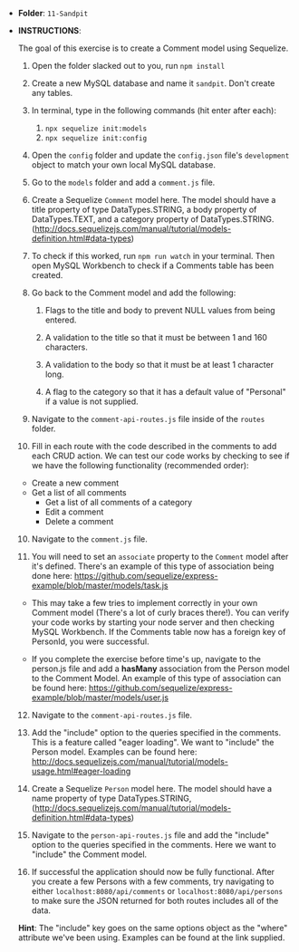 * **Folder**: `11-Sandpit`

* **INSTRUCTIONS**:

  The goal of this exercise is to create a Comment model using Sequelize.

  1) Open the folder slacked out to you, run `npm install`

  2) Create a new MySQL database and name it `sandpit`. Don't create any tables.
  
  3) In terminal, type in the following commands (hit enter after each): 
     1) `npx sequelize init:models`
     2) `npx sequelize init:config`

  4) Open the `config` folder and update the `config.json` file's `development` object to match your own local MySQL database.

  5) Go to the `models` folder and add a `comment.js` file.

  6) Create a Sequelize `Comment` model here. The model should have a title property of type DataTypes.STRING, a body property of DataTypes.TEXT, and a category property of DataTypes.STRING. 
  (<http://docs.sequelizejs.com/manual/tutorial/models-definition.html#data-types>)

  6) To check if this worked, run `npm run watch` in your terminal. Then open MySQL Workbench to check if a Comments table has been created.
  
  7) Go back to the Comment model and add the following:
     1) Flags to the title and body to prevent NULL values from being entered.

     2) A validation to the title so that it must be between 1 and 160 characters.

     3)  A validation to the body so that it must be at least 1 character long.

     4)  A flag to the category so that it has a default value of "Personal" if a value is not supplied.

  8) Navigate to the `comment-api-routes.js` file inside of the `routes` folder.

  9) Fill in each route with the code described in the comments to add each CRUD action.
  We can test our code works by checking to see if we have the following functionality (recommended order):

  * Create a new comment
  * Get a list of all comments
    * Get a list of all comments of a category
    * Edit a comment
    * Delete a comment

  10) Navigate to the `comment.js` file.

  11) You will need to set an `associate` property to the `Comment` model after it's defined. There's an example of this type of association being done here: 
  <https://github.com/sequelize/express-example/blob/master/models/task.js>

  * This may take a few tries to implement correctly in your own Comment model (There's a lot of curly braces there!). You can verify your code works by starting your node server and then checking MySQL Workbench. If the Comments table now has a foreign key of PersonId, you were successful.

  * If you complete the exercise before time's up, navigate to the person.js file and add a **hasMany** association from the Person model to the Comment Model. An example of this type of association can be found here: 
  <https://github.com/sequelize/express-example/blob/master/models/user.js>

  12) Navigate to the `comment-api-routes.js` file.

  13) Add the "include" option to the queries specified in the comments. This is a feature called "eager loading". We want to "include" the Person model. Examples can be found here:
  <http://docs.sequelizejs.com/manual/tutorial/models-usage.html#eager-loading>
  
  14)  Create a Sequelize `Person` model here. The model should have a name property of type DataTypes.STRING,
  (<http://docs.sequelizejs.com/manual/tutorial/models-definition.html#data-types>)

  16) Navigate to the `person-api-routes.js` file and add the "include" option to the queries specified in the comments. Here we want to "include" the Comment model.

  17) If successful the application should now be fully functional. After you create a few Persons with a few comments, try navigating to either `localhost:8080/api/comments` or `localhost:8080/api/persons` to make sure the JSON returned for both routes includes all of the data.

  **Hint**: The "include" key goes on the same options object as the "where" attribute we've been using. Examples can be found at the link supplied.
